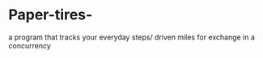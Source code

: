 # Paper-tires-
a program that tracks your everyday steps/ driven miles for exchange in a concurrency 
